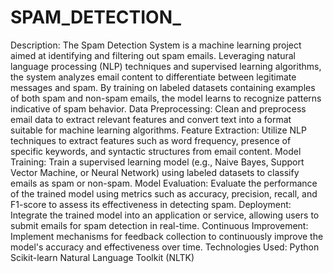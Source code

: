 # SPAM_DETECTION_
Description:
The Spam Detection System is a machine learning project aimed at identifying and filtering out spam emails. Leveraging natural language processing (NLP) techniques and supervised learning algorithms, the system analyzes email content to differentiate between legitimate messages and spam. By training on labeled datasets containing examples of both spam and non-spam emails, the model learns to recognize patterns indicative of spam behavior.
Data Preprocessing: Clean and preprocess email data to extract relevant features and convert text into a format suitable for machine learning algorithms.
Feature Extraction: Utilize NLP techniques to extract features such as word frequency, presence of specific keywords, and syntactic structures from email content.
Model Training: Train a supervised learning model (e.g., Naive Bayes, Support Vector Machine, or Neural Network) using labeled datasets to classify emails as spam or non-spam.
Model Evaluation: Evaluate the performance of the trained model using metrics such as accuracy, precision, recall, and F1-score to assess its effectiveness in detecting spam.
Deployment: Integrate the trained model into an application or service, allowing users to submit emails for spam detection in real-time.
Continuous Improvement: Implement mechanisms for feedback collection to continuously improve the model's accuracy and effectiveness over time.
Technologies Used:
Python
Scikit-learn
Natural Language Toolkit (NLTK)
